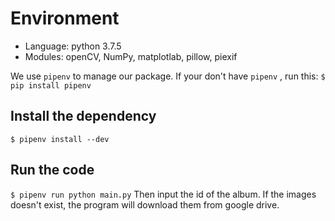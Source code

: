 # Environment
- Language: python 3.7.5
- Modules: openCV, NumPy, matplotlab, pillow, piexif

We use `pipenv` to manage our package. If your don't have `pipenv` , run this: `$ pip install pipenv`
## Install the dependency
```$ pipenv install --dev```
## Run the code
```$ pipenv run python main.py```
Then input the id of the album. If the images doesn't exist, the program will download them from google drive.
